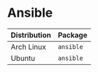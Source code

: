 # Ansible

| Distribution | Package   |
| ------------ | --------- |
| Arch Linux   | `ansible` |
| Ubuntu       | `ansible` |
